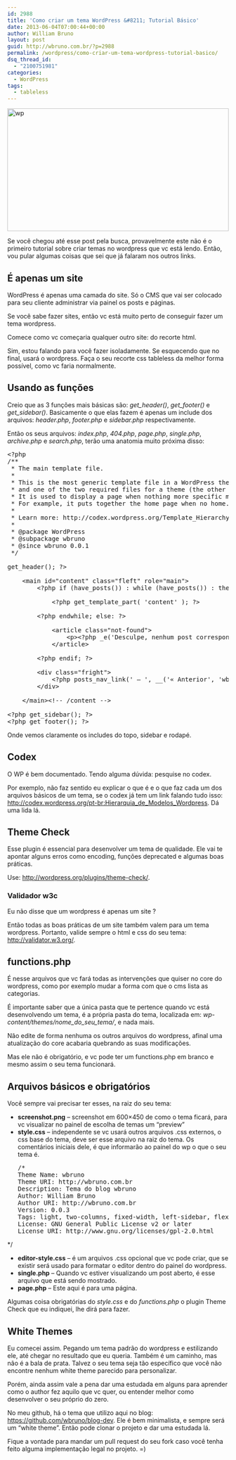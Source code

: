 ```yaml
---
id: 2988
title: 'Como criar um tema WordPress &#8211; Tutorial Básico'
date: 2013-06-04T07:00:44+00:00
author: William Bruno
layout: post
guid: http://wbruno.com.br/?p=2988
permalink: /wordpress/como-criar-um-tema-wordpress-tutorial-basico/
dsq_thread_id:
  - "2100751981"
categories:
  - WordPress
tags:
  - tableless
---
```

[<img src="/wp-content/uploads/2013/05/wp.png" alt="wp" width="504" height="279" class="aligncenter size-full wp-image-3003" srcset="/wp-content/uploads/2013/05/wp.png 504w, /wp-content/uploads/2013/05/wp-300x166.png 300w" sizes="(max-width: 504px) 100vw, 504px" />](/wp-content/uploads/2013/05/wp.png)

Se você chegou até esse post pela busca, provavelmente este não é o primeiro tutorial sobre criar temas no wordpress que vc está lendo. Então, vou pular algumas coisas que sei que já falaram nos outros links.

<!--more-->

## É apenas um site

WordPress é apenas uma camada do site. Só o CMS que vai ser colocado para seu cliente administrar via painel os posts e páginas.

Se você sabe fazer sites, então vc está muito perto de conseguir fazer um tema wordpress.

Comece como vc começaria qualquer outro site: do recorte html.

Sim, estou falando para você fazer isoladamente. Se esquecendo que no final, usará o wordpress. Faça o seu recorte css tableless da melhor forma possível, como vc faria normalmente.

## Usando as funções

Creio que as 3 funções mais básicas são: <var>get_header()</var>, <var>get_footer()</var> e <var>get_sidebar()</var>. Basicamente o que elas fazem é apenas um include dos arquivos: <var>header.php</var>, <var>footer.php</var> e <var>sidebar.php</var> respectivamente.

Então os seus arquivos: <var>index.php</var>, <var>404.php</var>, <var>page.php</var>, <var>single.php</var>, <var>archive.php</var> e <var>search.php</var>, terão uma anatomia muito próxima disso:

<pre>&lt;?php
/**
 * The main template file.
 *
 * This is the most generic template file in a WordPress theme
 * and one of the two required files for a theme (the other being style.css).
 * It is used to display a page when nothing more specific matches a query.
 * For example, it puts together the home page when no home.php file exists.
 *
 * Learn more: http://codex.wordpress.org/Template_Hierarchy
 *
 * @package WordPress
 * @subpackage wbruno
 * @since wbruno 0.0.1
 */

get_header(); ?>

	&lt;main id="content" class="fleft" role="main">
		&lt;?php if (have_posts()) : while (have_posts()) : the_post(); ?>

			&lt;?php get_template_part( 'content' ); ?>

		&lt;?php endwhile; else: ?>

			&lt;article class="not-found">
				&lt;p>&lt;?php _e('Desculpe, nenhum post corresponde aos seus crit&eacute;rios.', 'wbruno'); ?>&lt;/p>
			&lt;/article>

		&lt;?php endif; ?>

		&lt;div class="fright">
			&lt;?php posts_nav_link(' &#8212; ', __('&laquo; Anterior', 'wbruno'), __('Pr&oacute;xima &raquo;', 'wbruno')); ?>
		&lt;/div>

	&lt;/main>&lt;!-- /content -->

&lt;?php get_sidebar(); ?>
&lt;?php get_footer(); ?>
</pre>

Onde vemos claramente os includes do topo, sidebar e rodapé.

## Codex

O WP é bem documentado. Tendo alguma dúvida: pesquise no codex.

Por exemplo, não faz sentido eu explicar o que é e o que faz cada um dos arquivos básicos de um tema, se o codex já tem um link falando tudo isso: <a href="http://codex.wordpress.org/pt-br:Hierarquia_de_Modelos_Wordpress" rel="nofollow">http://codex.wordpress.org/pt-br:Hierarquia_de_Modelos_Wordpress</a>. Dá uma lida lá.

## Theme Check

Esse plugin é essencial para desenvolver um tema de qualidade. Ele vai te apontar alguns erros como encoding, funções deprecated e algumas boas práticas.

Use: <a href="http://wordpress.org/plugins/theme-check/" rel="nofollow">http://wordpress.org/plugins/theme-check/</a>.

### Validador w3c

Eu não disse que um wordpress é apenas um site ?

Então todas as boas práticas de um site também valem para um tema wordpress. Portanto, valide sempre o html e css do seu tema: <a href="http://validator.w3.org/" rel="nofollow">http://validator.w3.org/</a>.

## functions.php

É nesse arquivos que vc fará todas as intervenções que quiser no core do wordpress, como por exemplo mudar a forma com que o cms lista as categorias.

É importante saber que a única pasta que te pertence quando vc está desenvolvendo um tema, é a própria pasta do tema, localizada em: <var>wp-content/themes/nome_do_seu_tema/</var>, e nada mais.

Não edite de forma nenhuma os outros arquivos do wordpress, afinal uma atualização do core acabaria quebrando as suas modificações.

Mas ele não é obrigatório, e vc pode ter um functions.php em branco e mesmo assim o seu tema funcionará.

## Arquivos básicos e obrigatórios

Você sempre vai precisar ter esses, na raiz do seu tema:

  * **screenshot.png** &#8211; screenshot em 600&#215;450 de como o tema ficará, para vc visualizar no painel de escolha de temas um &#8220;preview&#8221;
  * **style.css** &#8211; independente se vc usará outros arquivos .css externos, o css base do tema, deve ser esse arquivo na raiz do tema. Os comentários iniciais dele, é que informarão ao painel do wp o que o seu tema é.
    <pre>/*
	Theme Name: wbruno
	Theme URI: http://wbruno.com.br
	Description: Tema do blog wbruno
	Author: William Bruno
	Author URI: http://wbruno.com.br
	Version: 0.0.3
	Tags: light, two-columns, fixed-width, left-sidebar, flexible-width, sticky-post
	License: GNU General Public License v2 or later
	License URI: http://www.gnu.org/licenses/gpl-2.0.html
*/
</pre>

  * **editor-style.css** &#8211; é um arquivos .css opcional que vc pode criar, que se existir será usado para formatar o editor dentro do painel do wordpress.
  * **single.php** &#8211; Quando vc estiver visualizando um post aberto, é esse arquivo que está sendo mostrado.
  * **page.php** &#8211; Este aqui é para uma página.

Algumas coisa obrigatórias do <var>style.css</var> e do <var>functions.php</var> o plugin Theme Check que eu indiquei, lhe dirá para fazer.

## White Themes

Eu comecei assim. Pegando um tema padrão do wordpress e estilizando ele, até chegar no resultado que eu queria. Também é um caminho, mas não é a bala de prata. Talvez o seu tema seja tão específico que você não encontre nenhum white theme parecido para personalizar.

Porém, ainda assim vale a pena dar uma estudada em alguns para aprender como o author fez aquilo que vc quer, ou entender melhor como desenvolver o seu próprio do zero.

No meu github, há o tema que utilizo aqui no blog: <a href="https://github.com/wbruno/blog-dev" rel="external">https://github.com/wbruno/blog-dev</a>. Ele é bem minimalista, e sempre será um &#8220;white theme&#8221;. Então pode clonar o projeto e dar uma estudada lá.

Fique a vontade para mandar um pull request do seu fork caso você tenha feito alguma implementação legal no projeto. =)
